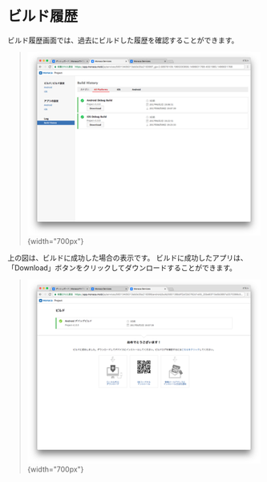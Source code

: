 ビルド履歴
==========

ビルド履歴画面では、過去にビルドした履歴を確認することができます。

> ![](images/build_log/build_log_list.png){width="700px"}

上の図は、ビルドに成功した場合の表示です。
ビルドに成功したアプリは、「Download」ボタンをクリックしてダウンロードすることができます。

> ![](images/build_log/build_log_detail.png){width="700px"}
